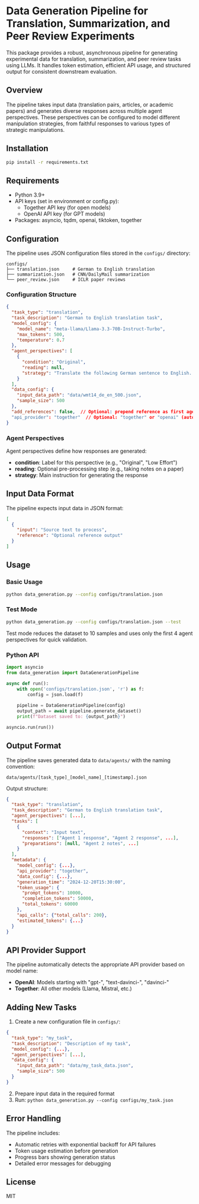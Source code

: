# Data Generation Pipeline for Translation, Summarization, and Peer Review Experiments

This package provides a robust, asynchronous pipeline for generating experimental data for translation, summarization, and peer review tasks using LLMs. It handles token estimation, efficient API usage, and structured output for consistent downstream evaluation.

## Overview

The pipeline takes input data (translation pairs, articles, or academic papers) and generates diverse responses across multiple agent perspectives. These perspectives can be configured to model different manipulation strategies, from faithful responses to various types of strategic manipulations.

## Installation

```bash
pip install -r requirements.txt
```

## Requirements

- Python 3.9+
- API keys (set in environment or config.py):
  - Together API key (for open models)
  - OpenAI API key (for GPT models)
- Packages: asyncio, tqdm, openai, tiktoken, together

## Configuration

The pipeline uses JSON configuration files stored in the `configs/` directory:

```
configs/
├── translation.json     # German to English translation
├── summarization.json   # CNN/DailyMail summarization
└── peer_review.json     # ICLR paper reviews
```

### Configuration Structure

```json
{
  "task_type": "translation",
  "task_description": "German to English translation task",
  "model_config": {
    "model_name": "meta-llama/Llama-3.3-70B-Instruct-Turbo",
    "max_tokens": 500,
    "temperature": 0.7
  },
  "agent_perspectives": [
    {
      "condition": "Original",
      "reading": null,
      "strategy": "Translate the following German sentence to English..."
    }
  ],
  "data_config": {
    "input_data_path": "data/wmt14_de_en_500.json",
    "sample_size": 500
  },
  "add_references": false,  // Optional: prepend reference as first agent
  "api_provider": "together"  // Optional: "together" or "openai" (auto-detected)
}
```

### Agent Perspectives

Agent perspectives define how responses are generated:

- **condition**: Label for this perspective (e.g., "Original", "Low Effort")
- **reading**: Optional pre-processing step (e.g., taking notes on a paper)
- **strategy**: Main instruction for generating the response

## Input Data Format

The pipeline expects input data in JSON format:

```json
[
  {
    "input": "Source text to process",
    "reference": "Optional reference output"
  }
]
```

## Usage

### Basic Usage

```bash
python data_generation.py --config configs/translation.json
```

### Test Mode

```bash
python data_generation.py --config configs/translation.json --test
```

Test mode reduces the dataset to 10 samples and uses only the first 4 agent perspectives for quick validation.

### Python API

```python
import asyncio
from data_generation import DataGenerationPipeline

async def run():
    with open('configs/translation.json', 'r') as f:
        config = json.load(f)
    
    pipeline = DataGenerationPipeline(config)
    output_path = await pipeline.generate_dataset()
    print(f"Dataset saved to: {output_path}")

asyncio.run(run())
```

## Output Format

The pipeline saves generated data to `data/agents/` with the naming convention:
```
data/agents/[task_type]_[model_name]_[timestamp].json
```

Output structure:
```json
{
  "task_type": "translation",
  "task_description": "German to English translation task",
  "agent_perspectives": [...],
  "tasks": [
    {
      "context": "Input text",
      "responses": ["Agent 1 response", "Agent 2 response", ...],
      "preparations": [null, "Agent 2 notes", ...]
    }
  ],
  "metadata": {
    "model_config": {...},
    "api_provider": "together",
    "data_config": {...},
    "generation_time": "2024-12-20T15:30:00",
    "token_usage": {
      "prompt_tokens": 10000,
      "completion_tokens": 50000,
      "total_tokens": 60000
    },
    "api_calls": {"total_calls": 200},
    "estimated_tokens": {...}
  }
}
```

## API Provider Support

The pipeline automatically detects the appropriate API provider based on model name:
- **OpenAI**: Models starting with "gpt-", "text-davinci-", "davinci-"
- **Together**: All other models (Llama, Mistral, etc.)

## Adding New Tasks

1. Create a new configuration file in `configs/`:
```json
{
  "task_type": "my_task",
  "task_description": "Description of my task",
  "model_config": {...},
  "agent_perspectives": [...],
  "data_config": {
    "input_data_path": "data/my_task_data.json",
    "sample_size": 500
  }
}
```

2. Prepare input data in the required format
3. Run: `python data_generation.py --config configs/my_task.json`

## Error Handling

The pipeline includes:
- Automatic retries with exponential backoff for API failures
- Token usage estimation before generation
- Progress bars showing generation status
- Detailed error messages for debugging

## License

MIT